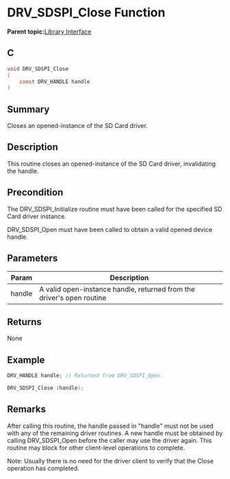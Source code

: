 # DRV\_SDSPI\_Close Function

**Parent topic:**[Library Interface](GUID-7A1B4F41-7CC6-49CF-941E-25265059D247.md)

## C

```c
void DRV_SDSPI_Close
(
    const DRV_HANDLE handle
)
```

## Summary

Closes an opened-instance of the SD Card driver.

## Description

This routine closes an opened-instance of the SD Card driver, invalidating<br />the handle.

## Precondition

The DRV\_SDSPI\_Initialize routine must have been called for the specified SD Card driver instance.

DRV\_SDSPI\_Open must have been called to obtain a valid opened device handle.

## Parameters

|Param|Description|
|-----|-----------|
|handle|A valid open-instance handle, returned from the driver's open routine|

## Returns

None

## Example

```c
DRV_HANDLE handle; // Returned from DRV_SDSPI_Open

DRV_SDSPI_Close (handle);
```

## Remarks

After calling this routine, the handle passed in "handle" must not be used with any of the remaining driver routines. A new handle must be obtained by calling DRV\_SDSPI\_Open before the caller may use the driver again. This routine may block for other client-level operations to complete.

Note: Usually there is no need for the driver client to verify that the Close operation has completed.

